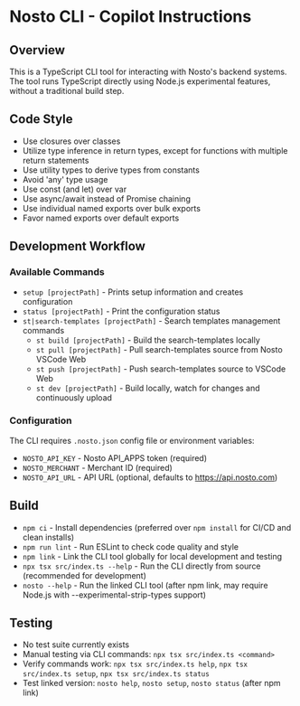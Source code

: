 # Nosto CLI - Copilot Instructions

## Overview

This is a TypeScript CLI tool for interacting with Nosto's backend systems. The tool runs TypeScript directly using Node.js experimental features, without a traditional build step.

## Code Style

* Use closures over classes
* Utilize type inference in return types, except for functions with multiple return statements
* Use utility types to derive types from constants
* Avoid 'any' type usage
* Use const (and let) over var
* Use async/await instead of Promise chaining
* Use individual named exports over bulk exports
* Favor named exports over default exports

## Development Workflow

### Available Commands

* `setup [projectPath]` - Prints setup information and creates configuration
* `status [projectPath]` - Print the configuration status  
* `st|search-templates [projectPath]` - Search templates management commands
  * `st build [projectPath]` - Build the search-templates locally
  * `st pull [projectPath]` - Pull search-templates source from Nosto VSCode Web
  * `st push [projectPath]` - Push search-templates source to VSCode Web 
  * `st dev [projectPath]` - Build locally, watch for changes and continuously upload

### Configuration

The CLI requires `.nosto.json` config file or environment variables:
* `NOSTO_API_KEY` - Nosto API_APPS token (required)
* `NOSTO_MERCHANT` - Merchant ID (required)  
* `NOSTO_API_URL` - API URL (optional, defaults to https://api.nosto.com)

## Build

* `npm ci` - Install dependencies (preferred over `npm install` for CI/CD and clean installs)
* `npm run lint` - Run ESLint to check code quality and style
* `npm link` - Link the CLI tool globally for local development and testing
* `npx tsx src/index.ts --help` - Run the CLI directly from source (recommended for development)
* `nosto --help` - Run the linked CLI tool (after npm link, may require Node.js with --experimental-strip-types support)

## Testing

* No test suite currently exists
* Manual testing via CLI commands: `npx tsx src/index.ts <command>`
* Verify commands work: `npx tsx src/index.ts help`, `npx tsx src/index.ts setup`, `npx tsx src/index.ts status`
* Test linked version: `nosto help`, `nosto setup`, `nosto status` (after npm link)